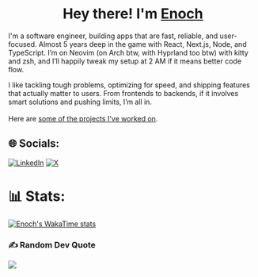 <h1 align="center">Hey there! I'm <a href="https://enkambale.com">Enoch</a></h1>

I'm a software engineer, building apps that are fast, reliable, and user-focused. Almost 5 years deep in the game with React, Next.js, Node, and TypeScript. I’m on Neovim (on Arch btw, with Hyprland too btw) with kitty and zsh, and I’ll happily tweak my setup at 2 AM if it means better code flow.

I like tackling tough problems, optimizing for speed, and shipping features that actually matter to users. From frontends to backends, if it involves smart solutions and pushing limits, I’m all in.
<br><br>
Here are <a href="https://dev.enkambale.com">some of the projects I've worked on</a>.


## 🌐 Socials:
[![LinkedIn](https://img.shields.io/badge/LinkedIn-%230077B5.svg?logo=linkedin&logoColor=white)](https://linkedin.com/in/enochkambale) [![X](https://img.shields.io/badge/X-black.svg?logo=X&logoColor=white)](https://x.com/enkambale) 

<!-- Proudly created with GPRM ( https://gprm.itsvg.in )-->

# 📊 Stats:
<!---![](https://github-readme-streak-stats.herokuapp.com/?user=camballe&theme=dark&hide_border=false) <br/>-->

[![Enoch's WakaTime stats](https://github-readme-stats.vercel.app/api/wakatime?username=enkambale&theme=dark&layout=compact&custom_title=WakaTime%20Stats%20(Last%207%20Days))](https://github.com/anuraghazra/github-readme-stats)

### ✍️ Random Dev Quote
![](https://quotes-github-readme.vercel.app/api?type=horizontal&theme=radical)
